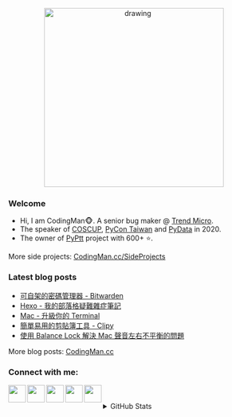 <p align="center">
<img src="https://i.imgur.com/OMrWe1l.gif" alt="drawing" width="360"/>
</p>

### Welcome
* Hi, I am CodingMan🐵. A senior bug maker @ [Trend Micro](https://www.trendmicro.com/).
* The speaker of [COSCUP](https://coscup.org/2020/zh-TW/agenda/CFNNFA), [PyCon Taiwan](https://tw.pycon.org/2020/zh-hant/conference/talk/1124347947245371715/) and [PyData](https://pydata.org/taipei2020/program/talk-2/) in 2020.
* The owner of [PyPtt](https://pyptt.cc) project with 600+ ⭐.

More side projects: [CodingMan.cc/SideProjects](https://codingman.cc/side-projects/)

### Latest blog posts
<!-- BLOG-POST-LIST:START -->
- [可自架的密碼管理器 - Bitwarden](https://codingman.cc/self-hosting-password-manager-bitwarden/)
- [Hexo - 我的部落格疑難雜症筆記](https://codingman.cc/hexo-the-problem-notes-of-my-blog/)
- [Mac - 升級你的 Terminal](https://codingman.cc/mac-upgrade-your-terminal/)
- [簡單易用的剪貼簿工具 - Clipy](https://codingman.cc/scrapbook-tool-clipy/)
- [使用 Balance Lock 解決 Mac 聲音左右不平衡的問題](https://codingman.cc/balance-lock-macos/)
<!-- BLOG-POST-LIST:END -->

More blog posts: [CodingMan.cc](https://codingman.cc)  

### Connect with me:

<a href="https://codingman.cc"><img align="left" width="35px" src="https://i.imgur.com/kQaxXqy.jpg"></a>
<a href="https://twitter.com/PttCodingMan"><img align="left" width="35px" src="https://cdn.jsdelivr.net/npm/simple-icons@6.6.0/icons/twitter.svg"></a>
<a href="mailto:pttcodingman@gmail.com"><img align="left" width="35px" src="https://cdn.jsdelivr.net/npm/simple-icons@6.6.0/icons/gmail.svg"></a>
<a href="https://www.linkedin.com/in/codingman/"><img align="left" width="35px" src="https://cdn.jsdelivr.net/npm/simple-icons@6.6.0/icons/linkedin.svg"></a>
<a href="https://t.me/PttCodingMan"><img align="left" width="35px" src="https://cdn.jsdelivr.net/npm/simple-icons@6.6.0/icons/telegram.svg"></a>

<br />
<br />

<details>
  <summary>GitHub Stats</summary>

  [![CodingMan's github stats](https://github-readme-stats.vercel.app/api?username=PttCodingMan&count_private=true&theme=dark)](https://github.com/PttCodingMan) 

</details>

